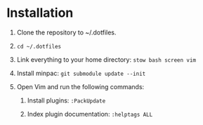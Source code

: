 # Installation

1. Clone the repository to ~/.dotfiles.

2. `cd ~/.dotfiles`

3. Link everything to your home directory: `stow bash screen vim`

4. Install minpac: `git submodule update --init`

5. Open Vim and run the following commands:

    1. Install plugins: `:PackUpdate`

    2. Index plugin documentation: `:helptags ALL`

